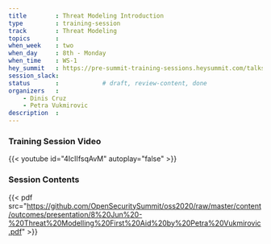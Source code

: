 ```yaml
---
title        : Threat Modeling Introduction 
type         : training-session
track        : Threat Modeling 
topics       : 
when_week    : two
when_day     : 8th - Monday
when_time    : WS-1
hey_summit   : https://pre-summit-training-sessions.heysummit.com/talks/threat-modelling-first-aid-an-introduction-to-threat-modelling-and-risk/
session_slack:
status       :            # draft, review-content, done
organizers   :
    - Dinis Cruz	
    - Petra Vukmirovic
description  : 
---
```


### Training Session Video

{{< youtube id="4IcIIfsqAvM" autoplay="false" >}} 


### Session Contents

{{< pdf src="https://github.com/OpenSecuritySummit/oss2020/raw/master/content/outcomes/presentation/8%20Jun%20-%20Threat%20Modelling%20First%20Aid%20by%20Petra%20Vukmirovic.pdf" >}}